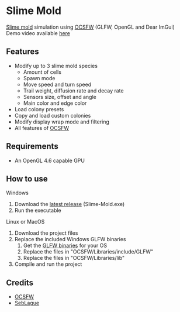 # Slime Mold
[Slime mold](https://en.wikipedia.org/wiki/Physarum_polycephalum) simulation using [OCSFW](https://github.com/psychopattt/OCSFW) (GLFW, OpenGL and Dear ImGui)<br>
Demo video available [here](https://youtu.be/3Hl5o2H3vxo)

## Features
- Modify up to 3 slime mold species
  - Amount of cells
  - Spawn mode
  - Move speed and turn speed
  - Trail weight, diffusion rate and decay rate
  - Sensors size, offset and angle
  - Main color and edge color
- Load colony presets
- Copy and load custom colonies
- Modify display wrap mode and filtering
- All features of [OCSFW](https://github.com/psychopattt/OCSFW?tab=readme-ov-file#features)

## Requirements
- An OpenGL 4.6 capable GPU

## How to use
Windows
1. Download the [latest release](https://github.com/psychopattt/Slime-OpenGL/releases/latest) (Slime-Mold.exe)
2. Run the executable

Linux or MacOS
1. Download the project files
3. Replace the included Windows GLFW binaries
   1. Get the [GLFW binaries](https://www.glfw.org/download.html) for your OS
   2. Replace the files in "OCSFW/Libraries/include/GLFW"
   3. Replace the files in "OCSFW/Libraries/lib"
4. Compile and run the project

## Credits
- [OCSFW](https://github.com/psychopattt/OCSFW?tab=readme-ov-file#credits)
- [SebLague](https://github.com/SebLague/Slime-Simulation)
